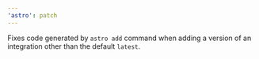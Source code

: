 ```yaml
---
'astro': patch
---
```


Fixes code generated by `astro add` command when adding a version of an integration other than the default `latest`.
